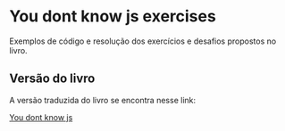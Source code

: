 # You dont know js exercises

Exemplos de código e resolução dos exercícios e desafios propostos no livro.

## Versão do livro

A versão traduzida do livro se encontra nesse link:

[You dont know js](https://github.com/cezaraugusto/You-Dont-Know-JS)
